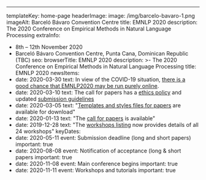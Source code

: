 ---
templateKey: home-page
headerImage:
  image: /img/barcelo-bavaro-1.png
  imageAlt: Barceló Bávaro Convention Centre
title: EMNLP 2020
description: The 2020 Conference on Empirical Methods in Natural Language Processing
extraInfo: 
  - 8th – 12th November 2020
  - Barceló Bávaro Convention Centre, Punta Cana, Dominican Republic (TBC)
seo:
  browserTitle: EMNLP 2020
  description: >-
    The 2020 Conference on Empirical Methods in Natural Language Processing
  title: EMNLP 2020
newsItems:
  - date: 2020-03-30
    text: In view of the COVID-19 situation, [there is a good chance that EMNLP2020 may be run purely online](/attending#covid-online). 
  - date: 2020-03-10
    text: The call for papers has a [ethics policy](/call-for-papers#new-ethics-policy) and updated [submission guidelines](/call-for-papers#paper-submission-and-templates) 
  - date: 2020-03-05
    text: "[Templates and styles files for papers](/files/emnlp2020-templates.zip) are available for download"
  - date: 2020-01-13
    text: "The [call for papers](/call-for-papers) is available"
  - date: 2019-12-28
    text: "The [workshops listing](/workshops) now provides details of all 24 workshops"
keyDates:
  - date: 2020-05-11
    event: Submission deadline (long and short papers)
    important: true
  - date: 2020-08-08
    event: Notification of acceptance (long & short papers
    important: true
  - date: 2020-11-08
    event: Main conference begins
    important: true
  - date: 2020-11-11
    event: Workshops and tutorials
    important: true
